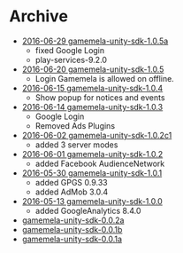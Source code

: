 # Archive

* [2016-06-29 gamemela-unity-sdk-1.0.5a](https://github.com/gamemela/GamemelaSDK/raw/master/unity/gamemela-unity-sdk-1.0.5a.unitypackage)
  * fixed Google Login
  * play-services-9.2.0
* [2016-06-20 gamemela-unity-sdk-1.0.5](https://github.com/gamemela/GamemelaSDK/raw/master/unity/gamemela-unity-sdk-1.0.5.unitypackage)
  * Login Gamemela is allowed on offline.
* [2016-06-15 gamemela-unity-sdk-1.0.4](https://github.com/gamemela/GamemelaSDK/raw/master/unity/gamemela-unity-sdk-1.0.4.unitypackage)
  * Show popup for notices and events
* [2016-06-14 gamemela-unity-sdk-1.0.3](https://github.com/gamemela/GamemelaSDK/raw/master/unity/gamemela-unity-sdk-1.0.3.unitypackage)
  * Google Login
  * Removed Ads Plugins
* [2016-06-02 gamemela-unity-sdk-1.0.2c1](https://github.com/gamemela/GamemelaSDK/raw/master/unity/gamemela-unity-sdk-1.0.2c1.unitypackage)
  * added 3 server modes
* [2016-06-01 gamemela-unity-sdk-1.0.2](https://github.com/gamemela/GamemelaSDK/raw/master/unity/gamemela-unity-sdk-1.0.2.unitypackage)
  * added Facebook AudienceNetwork
* [2016-05-30 gamemela-unity-sdk-1.0.1](https://github.com/gamemela/GamemelaSDK/raw/master/unity/gamemela-unity-sdk-1.0.1.unitypackage)
  * added GPGS 0.9.33
  * added AdMob 3.0.4
* [2016-05-13 gamemela-unity-sdk-1.0.0](https://github.com/gamemela/GamemelaSDK/raw/master/unity/gamemela-unity-sdk-1.0.0.unitypackage)
  * added GoogleAnalytics 8.4.0
* [gamemela-unity-sdk-0.0.2a](https://github.com/gamemela/GamemelaSDK/raw/master/unity/gamemela-unity-sdk-0.0.2a.unitypackage)
* [gamemela-unity-sdk-0.0.1b](https://github.com/gamemela/GamemelaSDK/raw/master/unity/gamemela-unity-sdk-0.0.1b.unitypackage)
* [gamemela-unity-sdk-0.0.1a](https://github.com/gamemela/GamemelaSDK/raw/master/unity/gamemela-unity-sdk-0.0.1a.unitypackage)
